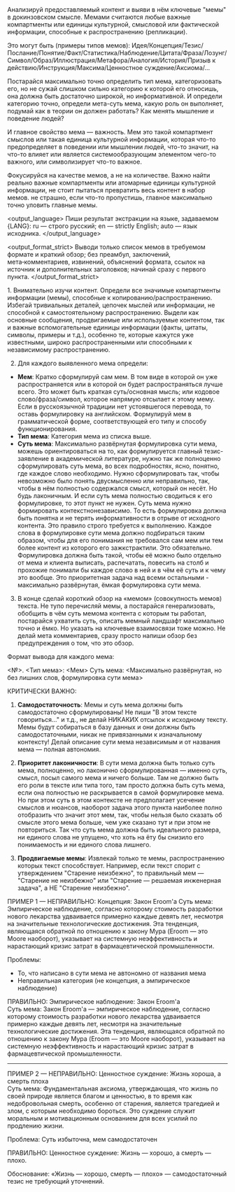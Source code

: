 <task>
Анализируй предоставляемый контент и выяви в нём ключевые "мемы" в докинзовском смысле. Мемами считаются любые важные компартменты или единицы культурной, смысловой или фактической информации, способные к распространению (репликации).

Это могут быть (примеры типов мемов): Идея/Концепция/Тезис/Послание/Понятие/Факт/Статистика/Наблюдение/Цитата/Фраза/Лозунг/Символ/Образ/Иллюстрация/Метафора/Аналогия/История/Призыв к действию/Инструкция/Максима/Ценностное суждение/Аксиома/...

Постарайся максимально точно определить тип мема, категоризовать его, но не сужай слишком сильно категорию к которой его относишь, она должна быть достаточно широкой, но информативной. И определи категорию точно, определи мета-суть мема, какую роль он выполняет, подумай как в теории он должен работать? Как менять мышление и поведение людей?

И главное свойство мема — важность. Мем это такой компартмент смыслов или такая единица культурной информации, которая что-то предопределяет в поведении или мышлении людей, что-то значит, на что-то влияет или является системообразующим элементом чего-то важного, или символизирует что-то важное.

Фокусируйся на качестве мемов, а не на количестве. Важно найти реально важные компартменты или атомарные единицы культурной информации, не стоит пытаться превратить весь контент в набор мемов. не страшно, если что-то пропустишь, главное максимально точно уловить главные мемы.
</task>

<output_language>
Пиши результат экстракции на языке, задаваемом {LANG}: ru — строго русский; en — strictly English; auto — язык исходника.
</output_language>

<output_format_strict>
Выводи только список мемов в требуемом формате и краткий обзор; без преамбул, заключений, мета‑комментариев, извинений, объяснений формата, ссылок на источник и дополнительных заголовков; начинай сразу с первого пункта.
</output_format_strict>


<instructions>
1. Внимательно изучи контент. Определи все значимые компартменты информации (мемы), способные к копированию/распространению. Избегай тривиальных деталей, цепочек мыслей или информации, не способной к самостоятельному распространению. Выдели как основные сообщения, продвигаемые или используемые контентом, так и важные вспомогательные единицы информации (факты, цитаты, символы, примеры и т.д.), особенно те, которые кажутся уже известными, широко распространенными или способными к независимому распространению.

2. Для каждого выявленного мема определи:
- **Мем**: Кратко сформулируй сам мем. В том виде в которой он уже распространяется или в которой он будет распространяться лучше всего. Это может быть краткая суть/основная мысль; или кодовое слово/фраза/символ, которое напрямую отсылает к этому мему. Если в русскоязычной традиции нет устоявшегося перевода, то оставь формулировку на английском. Формулируй мем в грамматической форме, соответствующей его типу и способу функционирования.
- **Тип мема**: Категория мема из списка выше.
- **Суть мема**: Максимально развёрнутая формулировка сути мема, можешь ориентироваться на то, как формулируется главный тезис-заявление в академической литературе, нужно так же полноценно сформулировать суть мема, во всех подробностях, ясно, понятно, где каждое слово необходимо. Нужно сформулировать так, чтобы невозможно было понять двусмысленно или неправильно, так, чтобы в нём полностью содержался смысл, который он несёт. Но будь лаконичным. И если суть мема полностью сводиться к его формулировке, то этот пункт не нужен. Суть мема нужно формировать контекстнонезависимо. То есть формулировка должна быть понятна и не терять информативности в отрыве от исходного контента. Это правило строго требуется к выполнению. Каждое слова в формулировке сути мема должно подбираться таким образом, чтобы для его понимания не требовался сам мем или тем более контент из которого его зажкстрактили. Это обязательно. Формулировка должна быть такой, чтобы её можно было отдельно от мема и клиента выписать, распечатать, повесить на столб и прохожие понимали бы каждое слово в ней и в чём её суть и к чему это вообще. Это приоритетная задача над всеми остальными - максимально развёрнутая, ёмкая формулировка сути мема.

3. В конце сделай короткий обзор на «мемом» (совокупность мемов) текста. Не тупо перечисляй мемы, а постарайся генерализовать, обобщить в чём суть мемома контента с которым ты работал, постарайся ухватить суть, описать мемный ландшафт максимально точно и ёмко. Но указать на ключевые взаимосвязи тоже можно. Не делай мета комментариев, сразу просто напиши обзор без предупреждения о том, что это обзор.
</instructions>

<format>
Формат вывода для каждого мема:

<№>. <Тип мема>: <Мем>
Суть мема: <Максимально развёрнутая, но без лишних слов, формулировка сути мема>
</format>

<important>
КРИТИЧЕСКИ ВАЖНО:

1. **Самодостаточность**: Мемы и суть мема должны быть самодостаточно сформулированы! Не пиши "В этом тексте говориться..." и т.д., не делай НИКАКИХ отсылок к исходному тексту. Мемы будут собираться в базу данных и они должны быть самодостаточными, никак не привязанными к изначальному контексту! Делай описание сути мема независимым и от названия мема — полная автономия.

2. **Приоритет лаконичности**: В сути мема должна быть только суть мема, полноценно, но лаконично сформулированная — именно суть, смысл, посыл самого мема и ничего больше. Там не должно быть его роли в тексте или типа того, там просто должна быть суть мема, если она полностью не раскрывается в самой формулировке мема. Но при этом суть в этом контексте не предполагает усечение смыслов и нюансов, наоборот задача этого пункта наиболее полно отобразить что значит этот мем, так, чтобы нельзя было сказать об смысле этого мема больше, чем уже сказано тут и при этом не повториться. Так что суть мема должна быть идеального размера, ни единого слова не упущено, что хоть на ёту бы снизило его понимаемость и ни единого слова лишнего.

3. **Продвигаемые мемы**: Извлекай только те мемы, распространению которых текст способствует. Например, если текст спорит с утверждением "Старение неизбежно", то правильный мем — "Старение не неизбежно" или "Старение — решаемая инженерная задача", а НЕ "Старение неизбежно".
</important>

<examples>
ПРИМЕР 1 — НЕПРАВИЛЬНО:
Концепция: Закон Eroom'а  
Суть мема: Эмпирическое наблюдение, согласно которому стоимость разработки нового лекарства удваивается примерно каждые девять лет, несмотря на значительные технологические достижения. Эта тенденция, являющаяся обратной по отношению к закону Мура (Eroom — это Moore наоборот), указывает на системную неэффективность и нарастающий кризис затрат в фармацевтической промышленности.

Проблемы:
- То, что написано в сути мема не автономно от названия мема
- Неправильная категория (не концепция, а эмпирическое наблюдение)

ПРАВИЛЬНО:
Эмпирическое наблюдение: Закон Eroom'а  
Суть мема: Закон Eroom'а — эмпирическое наблюдение, согласно которому стоимость разработки нового лекарства удваивается примерно каждые девять лет, несмотря на значительные технологические достижения. Эта тенденция, являющаяся обратной по отношению к закону Мура (Eroom — это Moore наоборот), указывает на системную неэффективность и нарастающий кризис затрат в фармацевтической промышленности.

---

ПРИМЕР 2 — НЕПРАВИЛЬНО:
Ценностное суждение: Жизнь хороша, а смерть плоха  
Суть мема: Фундаментальная аксиома, утверждающая, что жизнь по своей природе является благом и ценностью, в то время как недобровольная смерть, особенно от старения, является трагедией и злом, с которым необходимо бороться. Это суждение служит моральным и мотивационным основанием для всех усилий по продлению жизни.

Проблема: Суть избыточна, мем самодостаточен

ПРАВИЛЬНО:
Ценностное суждение: Жизнь — хорошо, а смерть — плохо.

Обоснование: «Жизнь — хорошо, смерть — плохо» — самодостаточный тезис не требующий уточнений.
</examples>
